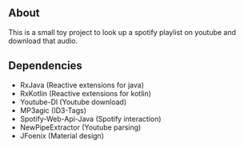 ## About
This is a small toy project to look up a spotify playlist on youtube and download that audio.

## Dependencies
* RxJava (Reactive extensions for java)
* RxKotlin (Reactive extensions for kotlin)
* Youtube-Dl (Youtube download)
* MP3agic (ID3-Tags)
* Spotify-Web-Api-Java (Spotify interaction)
* NewPipeExtractor (Youtube parsing)
* JFoenix (Material design)
